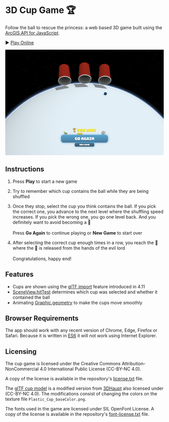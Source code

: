 3D Cup Game :trophy:
====================

Follow the ball to rescue the princess: a web based 3D game built using the [ArcGIS API for JavaScript](https://developers.arcgis.com/javascript/).

:arrow_forward: [Play Online](https://andreasulmer.github.io/cupgame)

[![cup game](screenshot.png)](https://andreasulmer.github.io/cupgame)

## Instructions

1. Press **Play** to start a new game
2. Try to remember which cup contains the ball while they are being shuffled
3. Once they stop, select the cup you think contains the ball. If you pick the correct one, you advance to the next level where the shuffling speed increases. If you pick the wrong one, you go one level back. And you definitely want to avoid becoming a :turtle:\
  \
  Press **Go Again** to continue playing or **New Game** to start over
  
4. After selecting the correct cup enough times in a row, you reach the :european_castle: where the :princess: is released from the hands of the evil lord\
  \
  Congratulations, happy end!

## Features

* Cups are shown using the [glTF import](https://developers.arcgis.com/javascript/latest/sample-code/import-gltf/index.html) feature introduced in 4.11
* [SceneView.hitTest](https://developers.arcgis.com/javascript/latest/sample-code/sceneview-hittest/index.html) determines which cup was selected and whether it contained the ball
* Animating [Graphic.geometry](https://developers.arcgis.com/javascript/latest/api-reference/esri-Graphic.html#geometry) to make the cups move smoothly

## Browser Requirements

The app should work with any recent version of Chrome, Edge, Firefox or Safari. Because it is written in [ES6](https://www.w3schools.com/js/js_es6.asp) it will not work using Internet Explorer.

## Licensing

The cup game is licensed under the Creative Commons Attribution-NonCommercial 4.0 International Public License (CC-BY-NC 4.0).

A copy of the license is available in the repository's [license.txt](./license.txt ) file.

The [glTF cup model](https://sketchfab.com/3d-models/low-poly-plastic-cup-free-download-89938b8ecedf4ab89d78fd9f4b40b2a4) is a modified version from [3DHaupt](https://sketchfab.com/dennish2010) also licensed under (CC-BY-NC 4.0). The modifications consist of changing the colors on the texture file `Plastic_Cup_baseColor.png`.

The fonts used in the game are licensed under SIL OpenFont License. A copy of the license is available in the repository's [font-license.txt](./font-license.txt) file.
